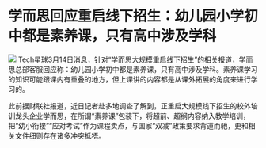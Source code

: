 # 学而思回应重启线下招生：幼儿园小学初中都是素养课，只有高中涉及学科

![](https://inews.gtimg.com/news_bt/OvzUIK22g49AEQoyYD7e0sPkY-mxNwpXYs-pGBWBPaluAAA/1000)
Tech星球3月14日消息，针对“学而思大规模重启线下招生”的相关报道，学而思总部客服回应称：幼儿园小学初中都是素养课，只有高中涉及学科。素养课学习的知识可能跟课内有重叠的地方，但上课讲的内容都是从课外拓展的角度来进行学习的。

此前据财联社报道，近日记者赴多地调查了解到，正重启大规模线下招生的校外培训龙头企业学而思，在所谓“素养课”包装下，将超前、超纲内容纳入教学培训，把“幼小衔接”“应对考试”作为课程卖点，与国家“双减”政策要求背道而驰，更和相关文件细则存在诸多冲突抵牾。

